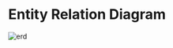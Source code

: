 Entity Relation Diagram
=======================

![erd](https://cloud.githubusercontent.com/assets/4830453/8538902/e1f1684e-24a6-11e5-8635-e299d7b15248.jpeg)